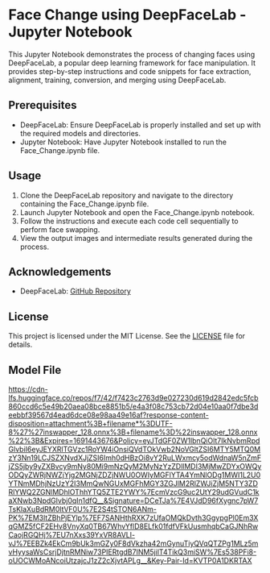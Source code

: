 # Face Change using DeepFaceLab - Jupyter Notebook

This Jupyter Notebook demonstrates the process of changing faces using DeepFaceLab, a popular deep learning framework for face manipulation. It provides step-by-step instructions and code snippets for face extraction, alignment, training, conversion, and merging using DeepFaceLab.

## Prerequisites

- DeepFaceLab: Ensure DeepFaceLab is properly installed and set up with the required models and directories.
- Jupyter Notebook: Have Jupyter Notebook installed to run the Face_Change.ipynb file.

## Usage

1. Clone the DeepFaceLab repository and navigate to the directory containing the Face_Change.ipynb file.
2. Launch Jupyter Notebook and open the Face_Change.ipynb notebook.
3. Follow the instructions and execute each code cell sequentially to perform face swapping.
4. View the output images and intermediate results generated during the process.

## Acknowledgements

- DeepFaceLab: [GitHub Repository](https://github.com/iperov/DeepFaceLab)

## License

This project is licensed under the MIT License. See the [LICENSE](license.md) file for details.

## Model File

https://cdn-lfs.huggingface.co/repos/f7/42/f7423c2763d9e027230d619d2842edc5fcb860ccd6c5e49b20aea08bce8851b5/e4a3f08c753cb72d04e10aa0f7dbe3deebbf39567d4ead6dce08e98aa49e16af?response-content-disposition=attachment%3B+filename*%3DUTF-8%27%27inswapper_128.onnx%3B+filename%3D%22inswapper_128.onnx%22%3B&Expires=1691443676&Policy=eyJTdGF0ZW1lbnQiOlt7IkNvbmRpdGlvbiI6eyJEYXRlTGVzc1RoYW4iOnsiQVdTOkVwb2NoVGltZSI6MTY5MTQ0MzY3Nn19LCJSZXNvdXJjZSI6Imh0dHBzOi8vY2RuLWxmcy5odWdnaW5nZmFjZS5jby9yZXBvcy9mNy80Mi9mNzQyM2MyNzYzZDllMDI3MjMwZDYxOWQyODQyZWRjNWZjYjg2MGNjZDZjNWU0OWIyMGFlYTA4YmNlODg1MWI1L2U0YTNmMDhjNzUzY2I3MmQwNGUxMGFhMGY3ZGJlM2RlZWJiZjM5NTY3ZDRlYWQ2ZGNlMDhlOThhYTQ5ZTE2YWY%7EcmVzcG9uc2UtY29udGVudC1kaXNwb3NpdGlvbj0qIn1dfQ__&Signature=DCeTJa%7E4VJdD96fXygnc7pW7TsKlaXuBdRM0ltVF0U%7E2S4tSTON6ANm-PK%7EM3ltZBhPjEYlp%7EF7SANHthRXK7zUfaOMQkDvth3GgypgPl0Em3XqGMZ5fCF2EHv8VnyXq0TB67WhvYflD8ELfk01fdfVFkUusmhqbCaGJNhRwCaojRGQHj%7EU7nXxs39YxVR8AVLl-vJ%7EEBZk4EkCm9bUk3mGZy0F8dVkzha42mGynuTiyQVqQTZPg1MLz5mvHyysaWsCsrjDjtnRMNiw73PIERtgdB7INM5jilT4TikQ3miSW%7Es538PFi8-oUOCWMoANcoiUtzajcJ1zZ2cXjvtAPLg__&Key-Pair-Id=KVTP0A1DKRTAX
